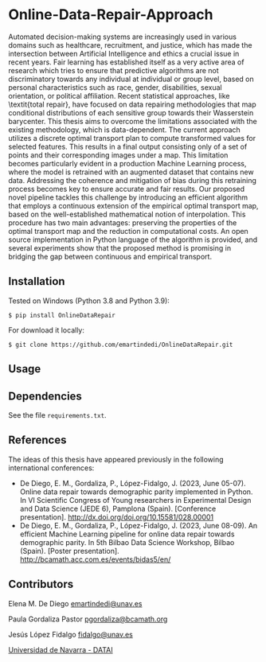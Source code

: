 # Online-Data-Repair-Approach


Automated decision-making systems are increasingly used in various domains such as healthcare, recruitment, and justice, 
which has made the intersection between Artificial Intelligence and ethics a crucial issue in recent years. 
Fair learning has established itself as a very active area of research which tries to ensure that predictive algorithms 
are not discriminatory towards any individual at individual or group level, based on personal characteristics such as 
race, gender, disabilities, sexual orientation, or political affiliation. 
Recent statistical approaches, like \textit{total repair}, have focused on data repairing methodologies that map 
conditional distributions of each sensitive group towards their Wasserstein barycenter. 
This thesis aims to overcome the limitations associated with the existing methodology, which is data-dependent. 
The current approach utilizes a discrete optimal transport plan to compute transformed values for selected features. 
This results in a final output consisting only of a set of points and their corresponding images under a map. 
This limitation becomes particularly evident in a production Machine Learning process, where the model is retrained 
with an augmented dataset that contains new data. 
Addressing the coherence and mitigation of bias during this retraining process becomes key to ensure accurate and 
fair results. 
Our proposed novel pipeline tackles this challenge by introducing an efficient algorithm that employs a continuous 
extension of the empirical optimal transport map, based on the well-established mathematical notion of interpolation. 
This procedure has two main advantages: preserving the properties of the optimal transport map and the reduction in 
computational costs. 
An open source implementation in Python language of the algorithm is provided, and several experiments show that the 
proposed method is promising in bridging the gap between continuous and empirical transport.

## Installation

Tested on Windows (Python 3.8 and Python 3.9):

```$ pip install OnlineDataRepair```

For download it locally:

```$ git clone https://github.com/emartindedi/OnlineDataRepair.git```


## Usage





## Dependencies

See the file `requirements.txt`.


## References

The ideas of this thesis have appeared previously in the following international conferences:

- De Diego, E. M., Gordaliza, P., López-Fidalgo, J. (2023, June 05-07). Online data repair towards demographic parity implemented in Python. In VI Scientific Congress of Young researchers in Experimental Design and Data Science (JEDE 6), Pamplona (Spain). [Conference presentation]. http://dx.doi.org/doi.org/10.15581/028.00001
- De Diego, E. M., Gordaliza, P., López-Fidalgo, J. (2023, June 08-09). An efficient Machine Learning pipeline for online data repair towards demographic parity. In 5th Bilbao Data Science Workshop, Bilbao (Spain). [Poster presentation]. http://bcamath.acc.com.es/events/bidas5/en/


## Contributors

Elena M. De Diego <emartindedi@unav.es>

Paula Gordaliza Pastor <pgordaliza@bcamath.org>

Jesús López Fidalgo <fidalgo@unav.es>

[Universidad de Navarra - DATAI](https://www.unav.edu/web/instituto-de-ciencia-de-los-datos-e-inteligencia-artificial)
